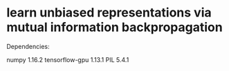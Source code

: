 # learn unbiased representations via mutual information backpropagation


Dependencies:

numpy 1.16.2
tensorflow-gpu 1.13.1
PIL 5.4.1




